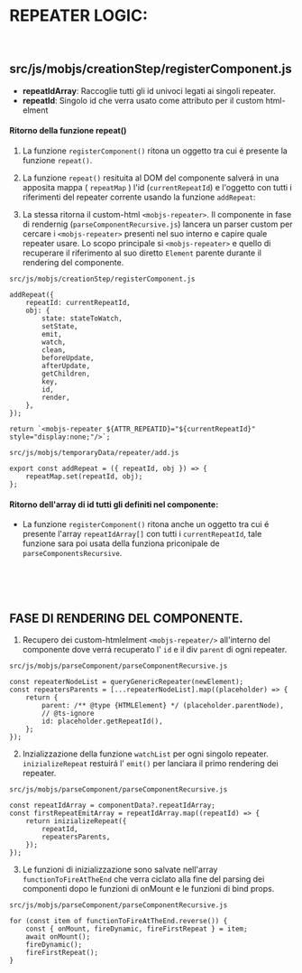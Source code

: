 # REPEATER LOGIC:

<br/>

## src/js/mobjs/creationStep/registerComponent.js

- **repeatIdArray**: Raccoglie tutti gli id univoci legati ai singoli repeater.
- **repeatId**: Singolo id che verra usato come attributo per il custom html-elment


#### Ritorno della funzione repeat()

1. La funzione `registerComponent()` ritona un oggetto tra cui é presente la funzione `repeat()`.

2. La funzione `repeat()` resituita al DOM del componente salverá in una apposita mappa ( `repeatMap` ) l'id (`currentRepeatId`) e l'oggetto  con tutti i riferimenti del repeater corrente usando la funzione `addRepeat`:

3. La stessa ritorna il custom-html `<mobjs-repeater>`. Il componente in fase di rendernig (`parseComponentRecursive.js`) lancera un parser custom per cercare i `<mobjs-repeater>` presenti nel suo interno e capire quale repeater usare. Lo scopo principale si `<mobjs-repeater>` e quello di recuperare il riferimento al suo diretto `Element` parente durante il rendering del componente.

```
src/js/mobjs/creationStep/registerComponent.js

addRepeat({
    repeatId: currentRepeatId,
    obj: {
        state: stateToWatch,
        setState,
        emit,
        watch,
        clean,
        beforeUpdate,
        afterUpdate,
        getChildren,
        key,
        id,
        render,
    },
});

return `<mobjs-repeater ${ATTR_REPEATID}="${currentRepeatId}" style="display:none;"/>`;

```

```
src/js/mobjs/temporaryData/repeater/add.js

export const addRepeat = ({ repeatId, obj }) => {
    repeatMap.set(repeatId, obj);
};
```

#### Ritorno dell'array di id tutti gli definiti nel componente:
- La funzione `registerComponent()` ritona anche un oggetto tra cui é presente l'array `repeatIdArray[]` con tutti i `currentRepeatId`, tale funzione sara poi usata della funziona priconipale de `parseComponentsRecursive`.

<br/><br/><br/>

## FASE DI RENDERING DEL COMPONENTE.

1. Recupero dei custom-htmlelment  `<mobjs-repeater/>` all'interno del componente dove verrá recuperato l' `id` e il div `parent` di ogni repeater.

```
src/js/mobjs/parseComponent/parseComponentRecursive.js

const repeaterNodeList = queryGenericRepeater(newElement);
const repeatersParents = [...repeaterNodeList].map((placeholder) => {
    return {
        parent: /** @type {HTMLElement} */ (placeholder.parentNode),
        // @ts-ignore
        id: placeholder.getRepeatId(),
    };
});
```

2. Inzializzazione della funzione `watchList` per ogni singolo repeater. `inizializeRepeat` restuirá l' `emit()` per lanciara il primo rendering dei repeater.

```
src/js/mobjs/parseComponent/parseComponentRecursive.js

const repeatIdArray = componentData?.repeatIdArray;
const firstRepeatEmitArray = repeatIdArray.map((repeatId) => {
    return inizializeRepeat({
        repeatId,
        repeatersParents,
    });
});
```

3. Le funzioni di inizializzazione sono salvate nell'array `functionToFireAtTheEnd` che verra ciclato alla fine del parsing dei componenti dopo le funzioni di onMount e le funzioni di bind props.

```
src/js/mobjs/parseComponent/parseComponentRecursive.js

for (const item of functionToFireAtTheEnd.reverse()) {
    const { onMount, fireDynamic, fireFirstRepeat } = item;
    await onMount();
    fireDynamic();
    fireFirstRepeat();
}
```
